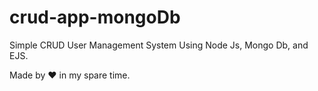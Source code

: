 # crud-app-mongoDb
Simple CRUD User Management System Using Node Js, Mongo Db, and EJS.

Made by ❤️ in my spare time.
